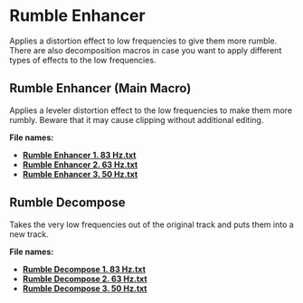# Rumble Enhancer

Applies a distortion effect to low frequencies to give them more rumble. There are also decomposition macros in case you want to apply different types of effects to the low frequencies.

## Rumble Enhancer (Main Macro)

Applies a leveler distortion effect to the low frequencies to make them more rumbly. Beware that it may cause clipping without additional editing.

**File names:**

- **[Rumble Enhancer 1. 83 Hz.txt](https://github.com/somefoolouthere/audacity-macros/blob/main/freq_decompose/Rumble%20Enhancer%201.%2083%20Hz.txt)**
- **[Rumble Enhancer 2. 63 Hz.txt](https://github.com/somefoolouthere/audacity-macros/blob/main/freq_decompose/Rumble%20Enhancer%202.%2063%20Hz.txt)**
- **[Rumble Enhancer 3. 50 Hz.txt](https://github.com/somefoolouthere/audacity-macros/blob/main/freq_decompose/Rumble%20Enhancer%203.%2050%20Hz.txt)**

## Rumble Decompose

Takes the very low frequencies out of the original track and puts them into a new track.

**File names:**

- **[Rumble Decompose 1. 83 Hz.txt](https://github.com/somefoolouthere/audacity-macros/blob/main/freq_decompose/Rumble%20Decompose%201.%2083%20Hz.txt)**
- **[Rumble Decompose 2. 63 Hz.txt](https://github.com/somefoolouthere/audacity-macros/blob/main/freq_decompose/Rumble%20Decompose%202.%2063%20Hz.txt)**
- **[Rumble Decompose 3. 50 Hz.txt](https://github.com/somefoolouthere/audacity-macros/blob/main/freq_decompose/Rumble%20Decompose%203.%2050%20Hz.txt)**
